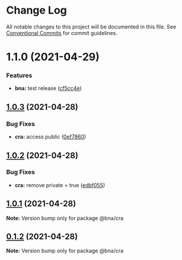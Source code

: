 # Change Log

All notable changes to this project will be documented in this file.
See [Conventional Commits](https://conventionalcommits.org) for commit guidelines.

# 1.1.0 (2021-04-29)


### Features

* **bna:** test release ([cf5cc4e](https://github.com/robot-ux/bna/commit/cf5cc4ec2d0460fb9cc019049920cab673b4f946))





## [1.0.3](https://github.com/robot-ux/bna/compare/v1.0.2...v1.0.3) (2021-04-28)


### Bug Fixes

* **cra:** access public ([0ef7860](https://github.com/robot-ux/bna/commit/0ef78602f6d801045ed4099bdf9911ae5c54b3a9))





## [1.0.2](https://github.com/robot-ux/bna/compare/v1.0.1...v1.0.2) (2021-04-28)


### Bug Fixes

* **cra:** remove private = true ([edbf055](https://github.com/robot-ux/bna/commit/edbf0552a39445d3350f114a769d66da8a38e402))





## [1.0.1](https://github.com/robot-ux/bna/compare/v0.1.8...v1.0.1) (2021-04-28)

**Note:** Version bump only for package @bna/cra





## [0.1.2](https://github.com/robot-ux/bna/compare/v0.3.0...v0.1.2) (2021-04-28)

**Note:** Version bump only for package @bna/cra
